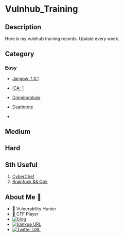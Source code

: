 # Vulnhub_Training

## Description

Here is my vulnhub training records. Update every week.

## Category

### Easy

- [Jangow: 1.0.1](https://github.com/AlexsanderShaw/Vulnhub_Training/blob/main/vulnhub_Walkthrough-Jangow101.md)
- [ICA: 1](https://github.com/AlexsanderShaw/Vulnhub_Training/blob/main/vulnhub_Walkthrough-ICA1.md)
- [Drippingblues](https://github.com/AlexsanderShaw/Vulnhub_Training/blob/main/vulnhub_Walkthrough-drippingblues.md)

- [Deathnote](https://github.com/AlexsanderShaw/Vulnhub_Training/blob/main/vulnhub_Walkthrough-Deathnote.md)
- 



## Medium





## Hard





## Sth Useful

1. [CyberChef](https://gchq.github.io/CyberChef)
2. [Brainfuck && Ook](https://www.splitbrain.org/_static/ook/)


## About Me 👋
- 👻  Vulnerability Hunter
- 🎰  CTF Player
- [![blog](https://img.shields.io/badge/v4ler1an-Blog-blue)](https://www.v4ler1an.com/)
- [![kanxue URL](https://img.shields.io/badge/%E6%9C%89%E6%AF%92-%E7%9C%8B%E9%9B%AA%E8%AE%BA%E5%9D%9B-lightgrey)](https://bbs.pediy.com/user-home-779730.htm)
- [![Twitter URL](https://img.shields.io/twitter/url?label=v4ler1an%20%7C%20Twitter&style=social&url=https%3A%2F%2Fshields.io)](https://twitter.com/YaoyaoShaw)
